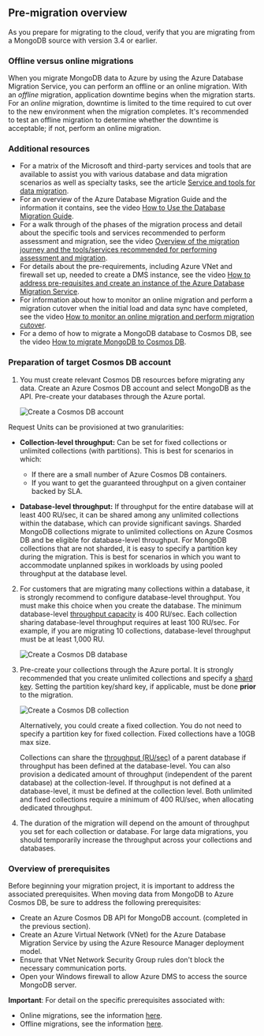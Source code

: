 ## Pre-migration overview

As you prepare for migrating to the cloud, verify that you are migrating from a MongoDB source with version 3.4  or earlier.

### Offline versus online migrations

When you migrate MongoDB data to Azure by using the Azure Database Migration Service, you can perform an offline or an online migration. With an *offline* migration, application downtime begins when the migration starts. For an *online* migration, downtime is limited to the time required to cut over to the new environment when the migration completes. It's recommended to test an offline migration to determine whether the downtime is acceptable; if not, perform an online migration.

### Additional resources

- For a matrix of the Microsoft and third-party services and tools that are available to assist you with various database and data migration scenarios as well as specialty tasks, see the article [Service and tools for data migration](https://docs.microsoft.com/azure/dms/dms-tools-matrix).
- For an overview of the Azure Database Migration Guide and the information it contains, see the video [How to Use the Database Migration Guide](https://azure.microsoft.com/resources/videos/how-to-use-the-azure-database-migration-guide/).
- For a walk through of the phases of the migration process and detail about the specific tools and services recommended to perform assessment and migration, see the video [Overview of the migration journey and the tools/services recommended for performing assessment and migration](https://azure.microsoft.com/resources/videos/overview-of-migration-and-recommended-tools-services/).
- For details about the pre-requirements, including Azure VNet and firewall set up, needed to create a DMS instance, see the video [How to address pre-requisites and create an instance of the Azure Database Migration Service](https://azure.microsoft.com/resources/videos/how-to-address-prerequisites-and-create-a-dms-instance/).
- For information about how to monitor an online migration and perform a migration cutover when the initial load and data sync have completed, see the video [How to monitor an online migration and perform migration cutover](https://azure.microsoft.com/resources/videos/how-to-monitor-online-migration-and-perform-cutover/).
- For a demo of how to migrate a MongoDB database to Cosmos DB, see the video [How to migrate MongoDB to Cosmos DB](https://azure.microsoft.com/resources/videos/how-to-migrate-mongodb-to-cosmos-db/).

### Preparation of target Cosmos DB account

1. You must create relevant Cosmos DB resources before migrating any data. Create an Azure Cosmos DB account and select MongoDB as the API. Pre-create your databases through the Azure portal. 

    ![Create a Cosmos DB account](https://mpbdevcontent.azureedge.net/Images/scenario-assets/mongo-to-cosmos/mongo-create-cosmos-account.png)

  Request Units can be provisioned at two granularities:

- **Collection-level throughput:** Can be set for fixed collections or unlimited collections (with partitions). This is best for scenarios in which:
  - If there are a small number of Azure Cosmos DB containers.
  - If you want to get the guaranteed throughput on a given container backed by SLA.

- **Database-level throughput:** If throughput for the entire database will at least 400 RU/sec, it can be shared among any unlimited collections within the database, which can provide significant savings. Sharded MongoDB collections migrate to unlimited collections on Azure Cosmos DB and be eligible for database-level throughput. For MongoDB collections that are not sharded, it is easy to specify a partition key during the migration. This is best for scenarios in which you want to accommodate unplanned spikes in workloads by using pooled throughput at the database level.

2. For customers that are migrating many collections within a database, it is strongly recommend to configure database-level throughput. You must make this choice when you create the database. The minimum database-level [throughput capacity](https://docs.microsoft.com/azure/cosmos-db/request-units) is 400 RU/sec.
Each collection sharing database-level throughput requires at least 100 RU/sec. For example, if you are migrating 10 collections, database-level throughput must be at least 1,000 RU.

    ![Create a Cosmos DB database](https://mpbdevcontent.azureedge.net/Images/scenario-assets/mongo-to-cosmos/mongo-create-db.png)

3. Pre-create your collections through the Azure portal. It is strongly recommended that you create unlimited collections and specify a [shard key](https://docs.microsoft.com/azure/cosmos-db/partition-data). Setting the partition key/shard key, if applicable, must be done **prior** to the migration.

    ![Create a Cosmos DB collection](https://mpbdevcontent.azureedge.net/Images/scenario-assets/mongo-to-cosmos/mongo-create-collection.png)

    Alternatively, you could create a fixed collection. You do not need to specify a partition key for fixed collection. Fixed collections have a 10GB max size.

    Collections can share the [throughput (RU/sec)](https://docs.microsoft.com/azure/cosmos-db/set-throughput) of a parent database if throughput has been defined at the database-level. You can also provision a dedicated amount of throughput (independent of the parent database) at the collection-level. If throughput is not defined at a database-level, it must be defined at the collection level.
    Both unlimited and fixed collections require a minimum of 400 RU/sec, when allocating dedicated throughput.

4. The duration of the migration will depend on the amount of throughput you set for each collection or database. For large data migrations, you should temporarily increase the throughput across your collections and databases.

### Overview of prerequisites

Before beginning your migration project, it is important to address the associated prerequisites. When moving data from MongoDB to Azure Cosmos DB, be sure to address the following prerequisites:

- Create an Azure Cosmos DB API for MongoDB account. (completed in the previous section).
- Create an Azure Virtual Network (VNet) for the Azure Database Migration Service by using the Azure Resource Manager deployment model.
- Ensure that VNet Network Security Group rules don't block the necessary communication ports.
- Open your Windows firewall to allow Azure DMS to access the source MongoDB server.

**Important**: For detail on the specific prerequisites associated with:

- Online migrations, see the information [here](https://docs.microsoft.com/azure/dms/tutorial-mongodb-cosmos-db-online#prerequisites).
- Offline migrations, see the information [here](https://docs.microsoft.com/azure/dms/tutorial-mongodb-cosmos-db#prerequisites).
